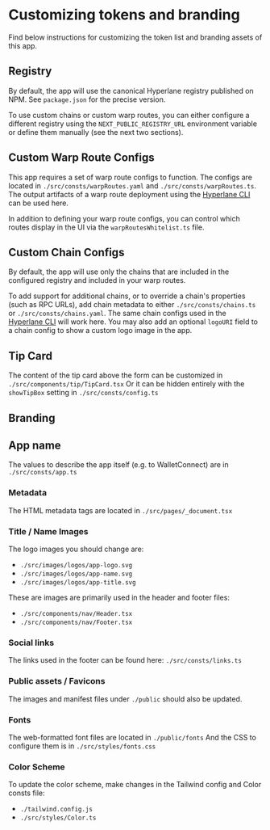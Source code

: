 # Customizing tokens and branding

Find below instructions for customizing the token list and branding assets of this app.

## Registry

By default, the app will use the canonical Hyperlane registry published on NPM. See `package.json` for the precise version.

To use custom chains or custom warp routes, you can either configure a different registry using the `NEXT_PUBLIC_REGISTRY_URL` environment variable or define them manually (see the next two sections).

## Custom Warp Route Configs

This app requires a set of warp route configs to function. The configs are located in `./src/consts/warpRoutes.yaml` and `./src/consts/warpRoutes.ts`. The output artifacts of a warp route deployment using the [Hyperlane CLI](https://www.npmjs.com/package/@hyperlane-xyz/cli) can be used here.

In addition to defining your warp route configs, you can control which routes display in the UI via the `warpRoutesWhitelist.ts` file.

## Custom Chain Configs

By default, the app will use only the chains that are included in the configured registry and included in your warp routes.

To add support for additional chains, or to override a chain's properties (such as RPC URLs), add chain metadata to either `./src/consts/chains.ts` or `./src/consts/chains.yaml`. The same chain configs used in the [Hyperlane CLI](https://www.npmjs.com/package/@hyperlane-xyz/cli) will work here. You may also add an optional `logoURI` field to a chain config to show a custom logo image in the app.

## Tip Card

The content of the tip card above the form can be customized in `./src/components/tip/TipCard.tsx`
Or it can be hidden entirely with the `showTipBox` setting in `./src/consts/config.ts`

## Branding

## App name

The values to describe the app itself (e.g. to WalletConnect) are in `./src/consts/app.ts`

### Metadata

The HTML metadata tags are located in `./src/pages/_document.tsx`

### Title / Name Images

The logo images you should change are:

- `./src/images/logos/app-logo.svg`
- `./src/images/logos/app-name.svg`
- `./src/images/logos/app-title.svg`

These are images are primarily used in the header and footer files:

- `./src/components/nav/Header.tsx`
- `./src/components/nav/Footer.tsx`

### Social links

The links used in the footer can be found here: `./src/consts/links.ts`

### Public assets / Favicons

The images and manifest files under `./public` should also be updated.

### Fonts

The web-formatted font files are located in `./public/fonts`
And the CSS to configure them is in `./src/styles/fonts.css`

### Color Scheme

To update the color scheme, make changes in the Tailwind config and Color consts file:

- `./tailwind.config.js`
- `./src/styles/Color.ts`
